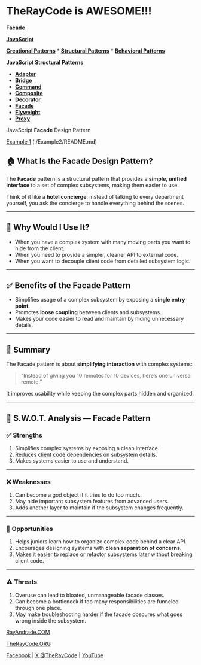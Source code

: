 # TheRayCode is AWESOME!!!

**Facade**

**[JavaScript](../README.md)**

**[Creational Patterns](../../Creational/README.md)** * **[Structural Patterns](./README.md)** * **[Behavioral Patterns](../../Behavioral/README.md)**

**JavaScript Structural Patterns**

 * **[Adapter](../Adapter/README.md)**
 * **[Bridge](../Bridge/README.md)**
 * **[Command](../Command/README.md)**
 * **[Composite](../Composite/README.md)**
 * **[Decorator](../Decorator/README.md)**
 * **[Facade](./README.md)**
 * **[Flyweight](../Flyweight/README.md)**
 * **[Proxy](../Proxy/README.md)**

JavaScript **Facade** Design Pattern

[Example 1](./Example1/README.md)  (./Example2/README.md)  


## 🏠 What Is the Facade Design Pattern?

The **Facade** pattern is a structural pattern that provides a **simple, unified interface** to a set of complex subsystems, making them easier to use.

Think of it like a **hotel concierge**: instead of talking to every department yourself, you ask the concierge to handle everything behind the scenes.

---

## 🤔 Why Would I Use It?

* When you have a complex system with many moving parts you want to hide from the client.
* When you need to provide a simpler, cleaner API to external code.
* When you want to decouple client code from detailed subsystem logic.

---

## ✅ Benefits of the Facade Pattern

* Simplifies usage of a complex subsystem by exposing a **single entry point**.
* Promotes **loose coupling** between clients and subsystems.
* Makes your code easier to read and maintain by hiding unnecessary details.

---

## 🧩 Summary

The Facade pattern is about **simplifying interaction** with complex systems:

> “Instead of giving you 10 remotes for 10 devices, here’s one universal remote.”

It improves usability while keeping the complex parts hidden and organized.

---

## 🧠 S.W\.O.T. Analysis — Facade Pattern

### ✅ **Strengths**

1. Simplifies complex systems by exposing a clean interface.
2. Reduces client code dependencies on subsystem details.
3. Makes systems easier to use and understand.

---

### ❌ **Weaknesses**

1. Can become a god object if it tries to do too much.
2. May hide important subsystem features from advanced users.
3. Adds another layer to maintain if the subsystem changes frequently.

---

### 🌱 **Opportunities**

1. Helps juniors learn how to organize complex code behind a clear API.
2. Encourages designing systems with **clean separation of concerns**.
3. Makes it easier to replace or refactor subsystems later without breaking client code.

---

### ⚠️ **Threats**

1. Overuse can lead to bloated, unmanageable facade classes.
2. Can become a bottleneck if too many responsibilities are funneled through one place.
3. May make troubleshooting harder if the facade obscures what goes wrong inside the subsystem.



[RayAndrade.COM](https://www.RayAndrade.com)

[TheRayCode.ORG](https://www.TheRayCode.org)

[Facebook](https://www.facebook.com/TheRayCode/) | [X @TheRayCode](https://www.X.com/TheRayCode/) | [YouTube](https://www.youtube.com/TheRayCode/)
